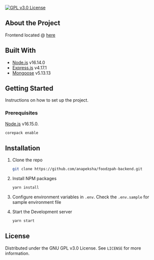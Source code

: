 [![GPL v3.0 License][license-shield]][license-url]

## About the Project

Frontend located @ [here](https://github.com/anapeksha/foodzpah-frontend)

## Built With

* [Node.js](https://nodejs.org/) v16.14.0
* [Express.js](https://expressjs.com) v4.17.1
* [Mongoose](https://mongoosejs.com) v5.13.13

## Getting Started

Instructions on how to set up the project.

### Prerequisites

[Node.js](https://nodejs.org) v16.15.0.

  ```sh
  corepack enable
  ```

## Installation

1. Clone the repo
   ```sh
   git clone https://github.com/anapeksha/foodzpah-backend.git
   ```
3. Install NPM packages
   ```sh
   yarn install
   ```
4. Configure environment variables  in `.env`. Check the `.env.sample` for sample environment file

5. Start the Development server
    ```sh
    yarn start
    ```

## License

Distributed under the GNU GPL v3.0 License. See `LICENSE` for more information.

[license-shield]: https://img.shields.io/github/license/anapeksha/foodzpah-backend.svg?style=for-the-badge
[license-url]: https://github.com/anapeksha/foodzpah-backend/blob/main/LICENSE
